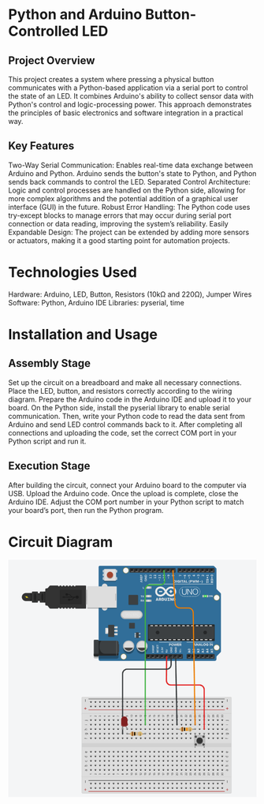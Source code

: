 # Python and Arduino Button-Controlled LED
## Project Overview
This project creates a system where pressing a physical button communicates with a Python-based application via a serial port to control the state of an LED. It combines Arduino's ability to collect sensor data with Python's control and logic-processing power. This approach demonstrates the principles of basic electronics and software integration in a practical way.
## Key Features
Two-Way Serial Communication: Enables real-time data exchange between Arduino and Python. Arduino sends the button's state to Python, and Python sends back commands to control the LED.
Separated Control Architecture: Logic and control processes are handled on the Python side, allowing for more complex algorithms and the potential addition of a graphical user interface (GUI) in the future.
Robust Error Handling: The Python code uses try-except blocks to manage errors that may occur during serial port connection or data reading, improving the system’s reliability.
Easily Expandable Design: The project can be extended by adding more sensors or actuators, making it a good starting point for automation projects.

# Technologies Used
Hardware: Arduino, LED, Button, Resistors (10kΩ and 220Ω), Jumper Wires
Software: Python, Arduino IDE
Libraries: pyserial, time

# Installation and Usage
## Assembly Stage
Set up the circuit on a breadboard and make all necessary connections. Place the LED, button, and resistors correctly according to the wiring diagram. Prepare the Arduino code in the Arduino IDE and upload it to your board. On the Python side, install the pyserial library to enable serial communication. Then, write your Python code to read the data sent from Arduino and send LED control commands back to it. After completing all connections and uploading the code, set the correct COM port in your Python script and run it.
## Execution Stage
After building the circuit, connect your Arduino board to the computer via USB. Upload the Arduino code. Once the upload is complete, close the Arduino IDE. Adjust the COM port number in your Python script to match your board’s port, then run the Python program.

# Circuit Diagram
![Buton ve LED Devre Şeması](buton_led_semasi.png)  
